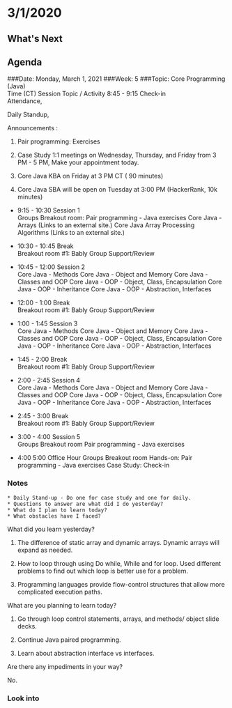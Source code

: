 # 3/1/2020 
## What's Next
###
## Agenda	
###Date:	Monday, March 1, 2021
###Week:	 5 
###Topic: Core Programming (Java)  
Time	(CT)	Session 	Topic / Activity
8:45	-	9:15	Check-in	
Attendance,

Daily Standup,

Announcements :

1. Pair programming: Exercises 

2. Case Study 1:1 meetings on Wednesday, Thursday, and Friday from 3 PM - 5 PM, Make your appointment today.

3. Core Java KBA on Friday at 3 PM CT ( 90 minutes)

4. Core Java SBA will be open on Tuesday at 3:00 PM (HackerRank, 10k minutes)

- 9:15	-	10:30	Session 1	
Groups Breakout room: Pair programming -  Java exercises
Core Java - Arrays (Links to an external site.)                                                                                                          Core Java Array Processing Algorithms (Links to an external site.)

- 10:30	-	10:45	Break	
Breakout room #1: Bably
Group Support/Review

- 10:45	-	12:00	Session 2	
Core Java - Methods
Core Java - Object and Memory
Core Java - Classes and OOP
Core Java - OOP - Object, Class, Encapsulation
Core Java - OOP - Inheritance
Core Java - OOP - Abstraction, Interfaces                                       

- 12:00	-	1:00	Break	
Breakout room #1: Bably
Group Support/Review

- 1:00	-	1:45	Session 3	
Core Java - Methods
Core Java - Object and Memory
Core Java - Classes and OOP
Core Java - OOP - Object, Class, Encapsulation
Core Java - OOP - Inheritance
Core Java - OOP - Abstraction, Interfaces                                       

- 1:45	-	2:00	Break	
Breakout room #1: Bably
Group Support/Review

- 2:00	-	2:45	Session 4	
Core Java - Methods
Core Java - Object and Memory
Core Java - Classes and OOP
Core Java - OOP - Object, Class, Encapsulation
Core Java - OOP - Inheritance
Core Java - OOP - Abstraction, Interfaces                                       

- 2:45	-	3:00	Break	
Breakout room #1: Bably
Group Support/Review

- 3:00	-	4:00	Session 5	
Groups Breakout room
Pair programming - Java exercises

- 4:00	 	5:00	Office Hour	
Groups Breakout room
Hands-on: Pair programming -  Java exercises
Case Study: Check-in

### Notes

	* Daily Stand-up - Do one for case study and one for daily.
	* Questions to answer are what did I do yesterday?
	* What do I plan to learn today?
	* What obstacles have I faced?

What did you learn yesterday? 

1. The difference of static array and dynamic arrays. Dynamic arrays will expand as needed.

2. How to loop through using Do while, While and for loop. Used different problems to find out which loop is better use for a problem.

3. Programming languages provide flow-control structures that allow more complicated execution paths.

What are you planning to learn today?

1. Go through loop control statements, arrays, and methods/ object slide decks.

2. Continue Java paired programming.

3. Learn about abstraction interface vs interfaces.

Are there any impediments in your way?

No.

### Look into